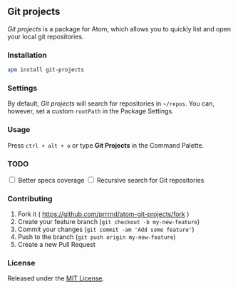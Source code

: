 ## Git projects

_Git projects_ is a package for Atom, which allows you to quickly list and open your local git repositories.

### Installation
```sh
apm install git-projects
```

### Settings
By default, _Git projects_ will search for repositories in `~/repos`.
You can, however, set a custom `rootPath` in the Package Settings.<br/>


### Usage

Press `ctrl + alt + o` or type **Git Projects** in the Command Palette.

### TODO
<input type="checkbox"> Better specs coverage
<input type="checkbox"> Recursive search for Git repositories

### Contributing

1. Fork it ( https://github.com/prrrnd/atom-git-projects/fork )
2. Create your feature branch (`git checkout -b my-new-feature`)
3. Commit your changes (`git commit -am 'Add some feature'`)
4. Push to the branch (`git push origin my-new-feature`)
5. Create a new Pull Request

### License

Released under the [MIT License](http://www.opensource.org/licenses/MIT).
